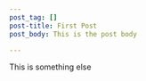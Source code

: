 ```yaml
---
post_tag: []
post-title: First Post
post_body: This is the post body

---
```

This is something else